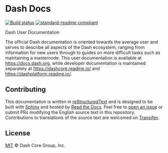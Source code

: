 # Dash Docs

[![Build status](https://img.shields.io/readthedocs/dash-docs/stable)](https://readthedocs.org/projects/dash-docs/builds/)
[![standard-readme compliant](https://img.shields.io/badge/readme%20style-standard-brightgreen)](https://github.com/RichardLitt/standard-readme)

Dash User Documentation

The official Dash documentation is oriented towards the average user and serves to describe all aspects of the Dash ecosystem, ranging from information for new users through to guides on more difficult tasks such as maintaining a masternode. This user documentation is available at https://docs.dash.org, while developer documentation is maintained separately at https://dashcore.readme.io/ and https://dashplatform.readme.io/.

## Contributing

This documentation is written in [reStructuredText](https://docutils.sourceforge.io/rst.html) and is designed to be built with [Sphinx](https://www.sphinx-doc.org/) and hosted by [Read the Docs](https://readthedocs.org/). Feel free to [open an issue](https://github.com/dashpay/docs/issues/new/choose) or submit PRs modifying the English source text in this repository. Contributions to translations of the source text are welcomed on [Transifex](https://www.transifex.com/dash/dash-docs/).

## License

[MIT](/LICENSE) © Dash Core Group, Inc.
